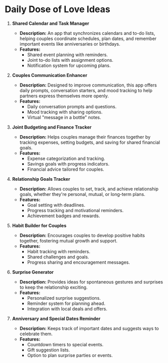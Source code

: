 # Daily Dose of Love Ideas

1. **Shared Calendar and Task Manager**
   - **Description:** An app that synchronizes calendars and to-do lists,
     helping couples coordinate schedules, plan dates, and remember important
     events like anniversaries or birthdays.
   - **Features:**
     - Shared event planning with reminders.
     - Joint to-do lists with assignment options.
     - Notification system for upcoming plans.

1. **Couples Communication Enhancer**
   - **Description:** Designed to improve communication, this app offers daily
     prompts, conversation starters, and mood tracking to help partners express
     themselves more openly.
   - **Features:**
     - Daily conversation prompts and questions.
     - Mood tracking with sharing options.
     - Virtual "message in a bottle" notes.

1. **Joint Budgeting and Finance Tracker**
   - **Description:** Helps couples manage their finances together by tracking
     expenses, setting budgets, and saving for shared financial goals.
   - **Features:**
     - Expense categorization and tracking.
     - Savings goals with progress indicators.
     - Financial advice tailored for couples.

1. **Relationship Goals Tracker**
   - **Description:** Allows couples to set, track, and achieve relationship
     goals, whether they're personal, mutual, or long-term plans.
   - **Features:**
     - Goal setting with deadlines.
     - Progress tracking and motivational reminders.
     - Achievement badges and rewards.

1. **Habit Builder for Couples**
   - **Description:** Encourages couples to develop positive habits together,
     fostering mutual growth and support.
   - **Features:**
     - Habit tracking with reminders.
     - Shared challenges and goals.
     - Progress sharing and encouragement messages.

1. **Surprise Generator**
    - **Description:** Provides ideas for spontaneous gestures and surprises to
      keep the relationship exciting.
    - **Features:**
      - Personalized surprise suggestions.
      - Reminder system for planning ahead.
      - Integration with local deals and offers.

1. **Anniversary and Special Dates Reminder**
    - **Description:** Keeps track of important dates and suggests ways to
      celebrate them.
    - **Features:**
      - Countdown timers to special events.
      - Gift suggestion lists.
      - Option to plan surprise parties or events.
